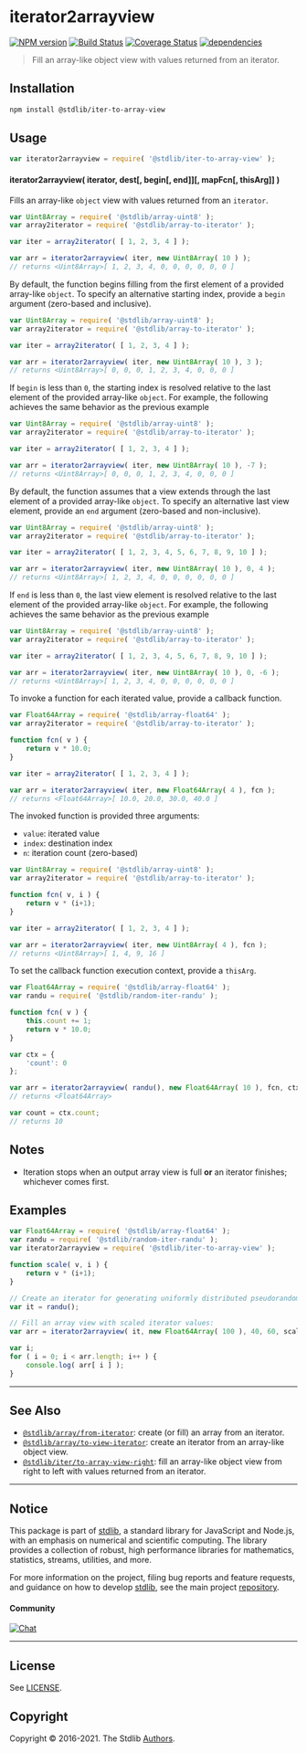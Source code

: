 <!--

@license Apache-2.0

Copyright (c) 2019 The Stdlib Authors.

Licensed under the Apache License, Version 2.0 (the "License");
you may not use this file except in compliance with the License.
You may obtain a copy of the License at

   http://www.apache.org/licenses/LICENSE-2.0

Unless required by applicable law or agreed to in writing, software
distributed under the License is distributed on an "AS IS" BASIS,
WITHOUT WARRANTIES OR CONDITIONS OF ANY KIND, either express or implied.
See the License for the specific language governing permissions and
limitations under the License.

-->

# iterator2arrayview

[![NPM version][npm-image]][npm-url] [![Build Status][test-image]][test-url] [![Coverage Status][coverage-image]][coverage-url] [![dependencies][dependencies-image]][dependencies-url]

> Fill an array-like object view with values returned from an iterator.

<!-- Section to include introductory text. Make sure to keep an empty line after the intro `section` element and another before the `/section` close. -->

<section class="intro">

</section>

<!-- /.intro -->

<!-- Package usage documentation. -->

<section class="installation">

## Installation

```bash
npm install @stdlib/iter-to-array-view
```

</section>

<section class="usage">

## Usage

```javascript
var iterator2arrayview = require( '@stdlib/iter-to-array-view' );
```

#### iterator2arrayview( iterator, dest\[, begin\[, end]]\[, mapFcn\[, thisArg]] )

Fills an array-like `object` view with values returned from an `iterator`.

```javascript
var Uint8Array = require( '@stdlib/array-uint8' );
var array2iterator = require( '@stdlib/array-to-iterator' );

var iter = array2iterator( [ 1, 2, 3, 4 ] );

var arr = iterator2arrayview( iter, new Uint8Array( 10 ) );
// returns <Uint8Array>[ 1, 2, 3, 4, 0, 0, 0, 0, 0, 0 ]
```

By default, the function begins filling from the first element of a provided array-like `object`. To specify an alternative starting index, provide a `begin` argument (zero-based and inclusive).

```javascript
var Uint8Array = require( '@stdlib/array-uint8' );
var array2iterator = require( '@stdlib/array-to-iterator' );

var iter = array2iterator( [ 1, 2, 3, 4 ] );

var arr = iterator2arrayview( iter, new Uint8Array( 10 ), 3 );
// returns <Uint8Array>[ 0, 0, 0, 1, 2, 3, 4, 0, 0, 0 ]
```

If `begin` is less than `0`, the starting index is resolved relative to the last element of the provided array-like `object`. For example, the following achieves the same behavior as the previous example

```javascript
var Uint8Array = require( '@stdlib/array-uint8' );
var array2iterator = require( '@stdlib/array-to-iterator' );

var iter = array2iterator( [ 1, 2, 3, 4 ] );

var arr = iterator2arrayview( iter, new Uint8Array( 10 ), -7 );
// returns <Uint8Array>[ 0, 0, 0, 1, 2, 3, 4, 0, 0, 0 ]
```

By default, the function assumes that a view extends through the last element of a provided array-like `object`. To specify an alternative last view element, provide an `end` argument (zero-based and non-inclusive).

```javascript
var Uint8Array = require( '@stdlib/array-uint8' );
var array2iterator = require( '@stdlib/array-to-iterator' );

var iter = array2iterator( [ 1, 2, 3, 4, 5, 6, 7, 8, 9, 10 ] );

var arr = iterator2arrayview( iter, new Uint8Array( 10 ), 0, 4 );
// returns <Uint8Array>[ 1, 2, 3, 4, 0, 0, 0, 0, 0, 0 ]
```

If `end` is less than `0`, the last view element is resolved relative to the last element of the provided array-like `object`. For example, the following achieves the same behavior as the previous example

```javascript
var Uint8Array = require( '@stdlib/array-uint8' );
var array2iterator = require( '@stdlib/array-to-iterator' );

var iter = array2iterator( [ 1, 2, 3, 4, 5, 6, 7, 8, 9, 10 ] );

var arr = iterator2arrayview( iter, new Uint8Array( 10 ), 0, -6 );
// returns <Uint8Array>[ 1, 2, 3, 4, 0, 0, 0, 0, 0, 0 ]
```

To invoke a function for each iterated value, provide a callback function.

```javascript
var Float64Array = require( '@stdlib/array-float64' );
var array2iterator = require( '@stdlib/array-to-iterator' );

function fcn( v ) {
    return v * 10.0;
}

var iter = array2iterator( [ 1, 2, 3, 4 ] );

var arr = iterator2arrayview( iter, new Float64Array( 4 ), fcn );
// returns <Float64Array>[ 10.0, 20.0, 30.0, 40.0 ]
```

The invoked function is provided three arguments:

-   `value`: iterated value
-   `index`: destination index
-   `n`: iteration count (zero-based)

```javascript
var Uint8Array = require( '@stdlib/array-uint8' );
var array2iterator = require( '@stdlib/array-to-iterator' );

function fcn( v, i ) {
    return v * (i+1);
}

var iter = array2iterator( [ 1, 2, 3, 4 ] );

var arr = iterator2arrayview( iter, new Uint8Array( 4 ), fcn );
// returns <Uint8Array>[ 1, 4, 9, 16 ]
```

To set the callback function execution context, provide a `thisArg`.

```javascript
var Float64Array = require( '@stdlib/array-float64' );
var randu = require( '@stdlib/random-iter-randu' );

function fcn( v ) {
    this.count += 1;
    return v * 10.0;
}

var ctx = {
    'count': 0
};

var arr = iterator2arrayview( randu(), new Float64Array( 10 ), fcn, ctx );
// returns <Float64Array>

var count = ctx.count;
// returns 10
```

</section>

<!-- /.usage -->

<!-- Package usage notes. Make sure to keep an empty line after the `section` element and another before the `/section` close. -->

<section class="notes">

## Notes

-   Iteration stops when an output array view is full **or** an iterator finishes; whichever comes first.

</section>

<!-- /.notes -->

<!-- Package usage examples. -->

<section class="examples">

## Examples

<!-- eslint no-undef: "error" -->

```javascript
var Float64Array = require( '@stdlib/array-float64' );
var randu = require( '@stdlib/random-iter-randu' );
var iterator2arrayview = require( '@stdlib/iter-to-array-view' );

function scale( v, i ) {
    return v * (i+1);
}

// Create an iterator for generating uniformly distributed pseudorandom numbers:
var it = randu();

// Fill an array view with scaled iterator values:
var arr = iterator2arrayview( it, new Float64Array( 100 ), 40, 60, scale );

var i;
for ( i = 0; i < arr.length; i++ ) {
    console.log( arr[ i ] );
}
```

</section>

<!-- /.examples -->

<!-- Section to include cited references. If references are included, add a horizontal rule *before* the section. Make sure to keep an empty line after the `section` element and another before the `/section` close. -->

<section class="references">

</section>

<!-- /.references -->

<!-- Section for related `stdlib` packages. Do not manually edit this section, as it is automatically populated. -->

<section class="related">

* * *

## See Also

-   [`@stdlib/array/from-iterator`][@stdlib/array/from-iterator]: create (or fill) an array from an iterator.
-   [`@stdlib/array/to-view-iterator`][@stdlib/array/to-view-iterator]: create an iterator from an array-like object view.
-   [`@stdlib/iter/to-array-view-right`][@stdlib/iter/to-array-view-right]: fill an array-like object view from right to left with values returned from an iterator.

</section>

<!-- /.related -->

<!-- Section for all links. Make sure to keep an empty line after the `section` element and another before the `/section` close. -->


<section class="main-repo" >

* * *

## Notice

This package is part of [stdlib][stdlib], a standard library for JavaScript and Node.js, with an emphasis on numerical and scientific computing. The library provides a collection of robust, high performance libraries for mathematics, statistics, streams, utilities, and more.

For more information on the project, filing bug reports and feature requests, and guidance on how to develop [stdlib][stdlib], see the main project [repository][stdlib].

#### Community

[![Chat][chat-image]][chat-url]

---

## License

See [LICENSE][stdlib-license].


## Copyright

Copyright &copy; 2016-2021. The Stdlib [Authors][stdlib-authors].

</section>

<!-- /.stdlib -->

<!-- Section for all links. Make sure to keep an empty line after the `section` element and another before the `/section` close. -->

<section class="links">

[npm-image]: http://img.shields.io/npm/v/@stdlib/iter-to-array-view.svg
[npm-url]: https://npmjs.org/package/@stdlib/iter-to-array-view

[test-image]: https://github.com/stdlib-js/iter-to-array-view/actions/workflows/test.yml/badge.svg
[test-url]: https://github.com/stdlib-js/iter-to-array-view/actions/workflows/test.yml

[coverage-image]: https://img.shields.io/codecov/c/github/stdlib-js/iter-to-array-view/main.svg
[coverage-url]: https://codecov.io/github/stdlib-js/iter-to-array-view?branch=main

[dependencies-image]: https://img.shields.io/david/stdlib-js/iter-to-array-view.svg
[dependencies-url]: https://david-dm.org/stdlib-js/iter-to-array-view/main

[chat-image]: https://img.shields.io/gitter/room/stdlib-js/stdlib.svg
[chat-url]: https://gitter.im/stdlib-js/stdlib/

[stdlib]: https://github.com/stdlib-js/stdlib

[stdlib-authors]: https://github.com/stdlib-js/stdlib/graphs/contributors

[stdlib-license]: https://raw.githubusercontent.com/stdlib-js/iter-to-array-view/main/LICENSE

<!-- <related-links> -->

[@stdlib/array/from-iterator]: https://github.com/stdlib-js/array-from-iterator

[@stdlib/array/to-view-iterator]: https://github.com/stdlib-js/array-to-view-iterator

[@stdlib/iter/to-array-view-right]: https://github.com/stdlib-js/iter-to-array-view-right

<!-- </related-links> -->

</section>

<!-- /.links -->
